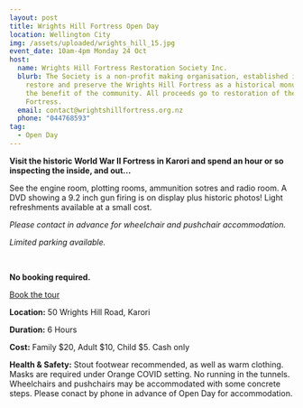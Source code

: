 ```yaml
---
layout: post
title: Wrights Hill Fortress Open Day
location: Wellington City
img: /assets/uploaded/wrights_hill_15.jpg
event_date: 10am-4pm Monday 24 Oct
host:
  name: Wrights Hill Fortress Restoration Society Inc.
  blurb: The Society is a non-profit making organisation, established in 1992 to
    restore and preserve the Wrights Hill Fortress as a historical monument for
    the benefit of the community. All proceeds go to restoration of the
    Fortress.
  email: contact@wrightshillfortress.org.nz
  phone: "044768593"
tag:
  - Open Day
---
```

**Visit the historic World War II Fortress in Karori and spend an hour or so inspecting the inside, and out...**

See the engine room, plotting rooms, ammunition sotres and radio room. A DVD showing a 9.2 inch gun firing is on display plus historic photos! Light refreshments available at a small cost. 

*Please contact in advance for wheelchair and pushchair accommodation.* 

*Limited parking available.*

<br>

**No booking required.**

<a href="LINK" class="button">Book the tour</a>

**Location:** 50 Wrights Hill Road, Karori

**Duration:** 6 Hours

**Cost:** Family $20, Adult $10, Child $5. Cash only

**Health & Safety:** Stout footwear recommended, as well as warm clothing. Masks are required under Orange COVID setting. No running in the tunnels. Wheelchairs and pushchairs may be accommodated with some concrete steps. Please conact by phone in advance of Open Day for accommodation.